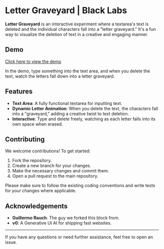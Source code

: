 # Letter Graveyard | Black Labs

**Letter Graveyard** is an interactive experiment where a textarea's text is deleted and the individual characters fall into a "letter graveyard." It's a fun way to visualize the deletion of text in a creative and engaging manner.

## Demo

[Click here to view the demo](https://lab.theteleporter.me/experiments/letter-graveyard)

In the demo, type something into the text area, and when you delete the text, watch the letters fall down into a letter graveyard.

## Features

- **Text Area**: A fully functional textarea for inputting text.
- **Dynamic Letter Animation**: When you delete the text, the characters fall into a "graveyard," adding a creative twist to text deletion.
- **Interactive**: Type and delete freely, watching as each letter falls into its own space when erased.

## Contributing

We welcome contributions! To get started:

1. Fork the repository.
2. Create a new branch for your changes.
3. Make the necessary changes and commit them.
4. Open a pull request to the main repository.

Please make sure to follow the existing coding conventions and write tests for your changes where applicable.

## Acknowledgements
- **Guillermo Rauch**: The guy we forked this block from.
- **v0**: A Generative UI AI for shipping fast websites.

---

If you have any questions or need further assistance, feel free to open an issue. 